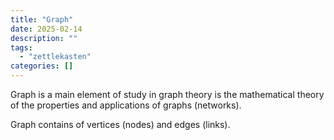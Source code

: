 ```yaml
---
title: "Graph"
date: 2025-02-14
description: ""
tags: 
  - "zettlekasten"
categories: []
---
```


Graph is a main element of study in graph theory is the mathematical theory of the properties and applications of graphs (networks).

Graph contains of vertices (nodes) and edges (links).
